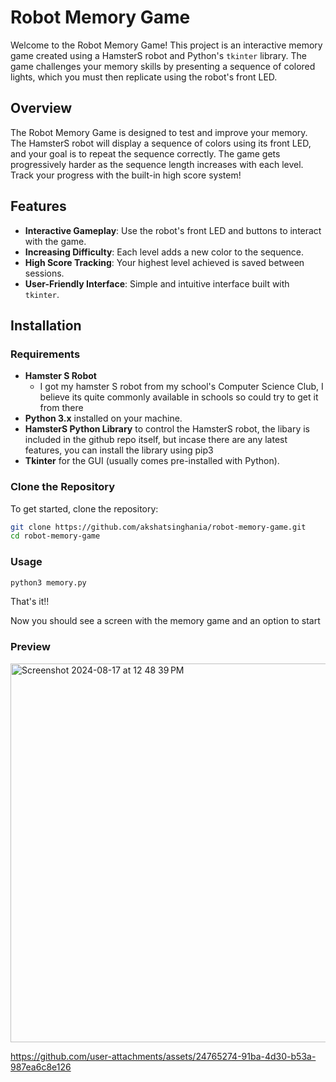 # Robot Memory Game

Welcome to the Robot Memory Game! This project is an interactive memory game created using a HamsterS robot and Python's `tkinter` library. The game challenges your memory skills by presenting a sequence of colored lights, which you must then replicate using the robot's front LED.

## Overview

The Robot Memory Game is designed to test and improve your memory. The HamsterS robot will display a sequence of colors using its front LED, and your goal is to repeat the sequence correctly. The game gets progressively harder as the sequence length increases with each level. Track your progress with the built-in high score system!

## Features

- **Interactive Gameplay**: Use the robot's front LED and buttons to interact with the game.
- **Increasing Difficulty**: Each level adds a new color to the sequence.
- **High Score Tracking**: Your highest level achieved is saved between sessions.
- **User-Friendly Interface**: Simple and intuitive interface built with `tkinter`.

## Installation

### Requirements

- **Hamster S Robot**
  - I got my hamster S robot from my school's Computer Science Club, I believe its quite commonly available in schools so could try to get it from there
- **Python 3.x** installed on your machine.
- **HamsterS Python Library** to control the HamsterS robot, the libary is included in the github repo itself, but incase there are any latest features, you can install the library using pip3
- **Tkinter** for the GUI (usually comes pre-installed with Python).

### Clone the Repository

To get started, clone the repository:

```bash
git clone https://github.com/akshatsinghania/robot-memory-game.git
cd robot-memory-game
```

### Usage

```bash
python3 memory.py
```

That's it!!

Now you should see a screen with the memory game and an option to start


### Preview
<img width="606" alt="Screenshot 2024-08-17 at 12 48 39 PM" src="https://github.com/user-attachments/assets/8af45945-3e96-43b3-8fe6-09c3518a8ca7">

https://github.com/user-attachments/assets/24765274-91ba-4d30-b53a-987ea6c8e126







